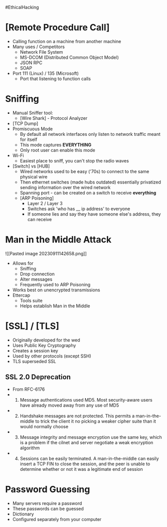 #EthicalHacking
# [Remote Procedure Call]
- Calling function on a machine from another machine
- Many uses / Competitors
	- Network File System
	- MS-DCOM (Distributed Common Object Model)
	- JSON RPC
	- SOAP
- Port 111 (Linux) / 135 (Microsoft) 
	- Port that listening to function calls

# Sniffing
- Manual Sniffer tool:
	- [Wire Shark] - Protocol Analyzer 
- [TCP Dump]
- Promiscuous Mode
	- By default all network interfaces only listen to network traffic meant for itself
	- This mode captures **EVERYTHING**
	- Only root user can enable this mode
- Wi-Fi
	- Easiest place to sniff, you can't stop the radio waves
- [Switch] vs [HUB]
	- Wired networks used to be easy ('70s) to connect to the same physical wire
	- Then ethernet switches (made hubs outdated) essentially privatized sending information over the wired network
	- Spanning port - can be created on a switch to receive **everything**
	- [ARP Poisoning]
		- Layer 2 / Layer 3
		- Switches ask 'who has __ ip address' to everyone
		- If someone lies and say they have someone else's address, they can receive 

# Man in the Middle Attack
![[Pasted image 20230911142658.png]]
- Allows for 
	- Sniffing
	- Drop connection
	- Alter messages
	- Frequently used to ARP Poisoning
- Works best on unencrypted transmissions
- Ettercap
	- Tools suite
	- Helps establish Man in the Middle

# [SSL] / [TLS]
- Originally developed for the wed
- Uses Public Key Cryptography
- Creates a session key
- Used by other protocols (except SSH)
- TLS superseded SSL

## SSL 2.0 Deprecation
- From RFC-6176
- 1. Message authentications used MD5. Most security-aware users have already moved away from any use of MD5
- 2. Handshake messages are not protected. This permits a man-in-the-middle to trick the client it no picking a weaker cipher suite than it would normally choose
- 3. Message integrity and message encryption use the same key, which is a problem if the cilnet and server negotiate a weak encryption algorithm
- 4. Sessions can be easily terminated. A man-in-the-middle can easily insert a TCP FIN to close the session, and the peer is unable to determine whether or not it was a legitimate end of session

# Password Guessing
- Many servers require a password
- These passwords can be guessed
- Dictionary
- Configured separately from your computer